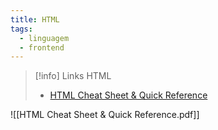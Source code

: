 ```yaml
---
title: HTML
tags:
  - linguagem
  - frontend
---
```

> [!info] Links HTML
> - [HTML Cheat Sheet & Quick Reference](https://cheatsheets.zip/html)

![[HTML Cheat Sheet & Quick Reference.pdf]]